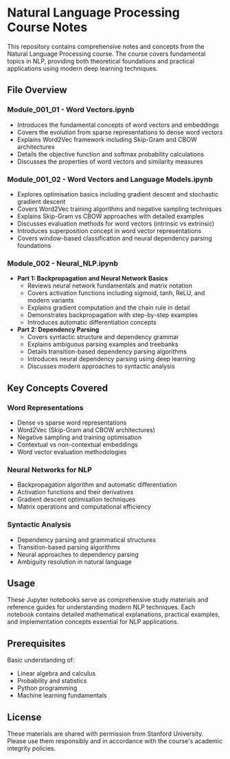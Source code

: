 # Natural Language Processing Course Notes

This repository contains comprehensive notes and concepts from the Natural Language Processing course. The course covers fundamental topics in NLP, providing both theoretical foundations and practical applications using modern deep learning techniques.

## File Overview

### Module_001_01 - Word Vectors.ipynb
- Introduces the fundamental concepts of word vectors and embeddings
- Covers the evolution from sparse representations to dense word vectors
- Explains Word2Vec framework including Skip-Gram and CBOW architectures
- Details the objective function and softmax probability calculations
- Discusses the properties of word vectors and similarity measures

### Module_001_02 - Word Vectors and Language Models.ipynb  
- Explores optimisation basics including gradient descent and stochastic gradient descent
- Covers Word2Vec training algorithms and negative sampling techniques
- Explains Skip-Gram vs CBOW approaches with detailed examples
- Discusses evaluation methods for word vectors (intrinsic vs extrinsic)
- Introduces superposition concept in word vector representations
- Covers window-based classification and neural dependency parsing foundations

### Module_002 - Neural_NLP.ipynb
- **Part 1: Backpropagation and Neural Network Basics**
  - Reviews neural network fundamentals and matrix notation
  - Covers activation functions including sigmoid, tanh, ReLU, and modern variants
  - Explains gradient computation and the chain rule in detail
  - Demonstrates backpropagation with step-by-step examples
  - Introduces automatic differentiation concepts
- **Part 2: Dependency Parsing**
  - Covers syntactic structure and dependency grammar
  - Explains ambiguous parsing examples and treebanks
  - Details transition-based dependency parsing algorithms
  - Introduces neural dependency parsing using deep learning
  - Discusses modern approaches to syntactic analysis

## Key Concepts Covered

### Word Representations
- Dense vs sparse word representations
- Word2Vec (Skip-Gram and CBOW architectures)
- Negative sampling and training optimisation
- Contextual vs non-contextual embeddings
- Word vector evaluation methodologies

### Neural Networks for NLP
- Backpropagation algorithm and automatic differentiation
- Activation functions and their derivatives
- Gradient descent optimisation techniques
- Matrix operations and computational efficiency

### Syntactic Analysis
- Dependency parsing and grammatical structures
- Transition-based parsing algorithms
- Neural approaches to dependency parsing
- Ambiguity resolution in natural language

## Usage
These Jupyter notebooks serve as comprehensive study materials and reference guides for understanding modern NLP techniques. Each notebook contains detailed mathematical explanations, practical examples, and implementation concepts essential for NLP applications.

## Prerequisites
Basic understanding of:
- Linear algebra and calculus
- Probability and statistics
- Python programming
- Machine learning fundamentals

## License
These materials are shared with permission from Stanford University. Please use them responsibly and in accordance with the course's academic integrity policies.
